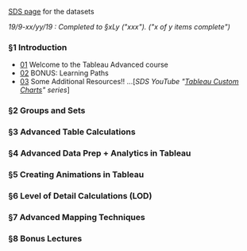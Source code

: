 [SDS page](https://www.superdatascience.com/pages/tableau-advanced) for the datasets

*19/9-xx/yy/19 : Completed to §xLy ("xxx"). ("x of y items complete")*


### §1 Introduction

* [01](https://www.udemy.com/tableau-2018-advanced/learn/lecture/11157778) Welcome to the Tableau Advanced course
* [02](https://www.udemy.com/tableau-2018-advanced/learn/lecture/14750398) BONUS: Learning Paths
* [03]() Some Additional Resources!! ...[*SDS YouTube "[Tableau Custom Charts](https://www.youtube.com/playlist?list=PLE50-dh6JzC450Hn6EjPM238yZUPs-RQ1)" series*]


### §2 Groups and Sets


### §3 Advanced Table Calculations


### §4 Advanced Data Prep + Analytics in Tableau


### §5 Creating Animations in Tableau


### §6 Level of Detail Calculations (LOD)


### §7 Advanced Mapping Techniques


### §8 Bonus Lectures



